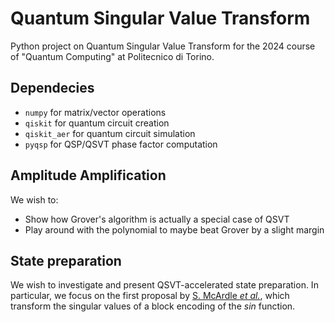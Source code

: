 # Quantum Singular Value Transform

Python project on Quantum Singular Value Transform for the 2024 course of "Quantum Computing" at Politecnico di Torino.

## Dependecies
- `numpy` for matrix/vector operations
- `qiskit` for quantum circuit creation
- `qiskit_aer` for quantum circuit simulation
- `pyqsp` for QSP/QSVT phase factor computation

## Amplitude Amplification

We wish to:
- Show how Grover's algorithm is actually a special case of QSVT
- Play around with the polynomial to maybe beat Grover by a slight margin


## State preparation

We wish to investigate and present QSVT-accelerated state preparation. In particular, we focus on the first proposal by [S. McArdle _et al._](https://arxiv.org/abs/2210.14892), which transform the singular values of a block encoding of the $sin$ function.
